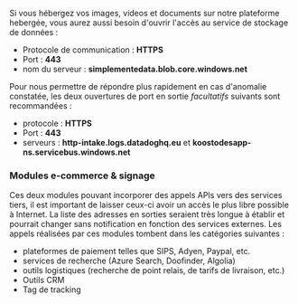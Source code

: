 Si vous hébergez vos images, videos et documents sur notre plateforme hebergée, vous aurez aussi besoin d'ouvrir l'accès au service de stockage de données :

* Protocole de communication : **HTTPS**
* Port : **443**
* nom du serveur : **simplementedata.blob.core.windows.net**

Pour nous permettre de répondre plus rapidement en cas d'anomalie constatée, les deux ouvertures de port en sortie _facultatifs_ suivants sont recommandées :

* protocole : **HTTPS**
* Port : **443**
* serveurs : **http-intake.logs.datadoghq.eu** et **koostodesapp-ns.servicebus.windows.net**

### Modules e-commerce & signage

Ces deux modules pouvant incorporer des appels APIs vers des services tiers, il est important de laisser ceux-ci avoir un accès le plus libre possible à Internet. La liste des adresses en sorties seraient très longue à établir et pourrait changer sans notification en fonction des services externes. Les appels réalisées par ces modules tombent dans les catégories suivantes :

- plateformes de paiement telles que SIPS, Adyen, Paypal, etc.
- services de recherche (Azure Search, Doofinder, Algolia)
- outils logistiques (recherche de point relais, de tarifs de livraison, etc.)
- Outils CRM
- Tag de tracking
